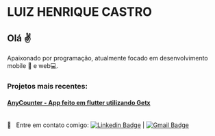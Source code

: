 # LUIZ HENRIQUE CASTRO



## Olá :v:
Apaixonado por programação, atualmente focado em desenvolvimento mobile :iphone: e web:computer:. 

### Projetos mais recentes:
####  [AnyCounter - App feito em flutter utilizando Getx](https://play.google.com/store/apps/details?id=com.lhcappsbr.any_counter)

 <br/> :email: &nbsp; Entre em contato comigo: [![Linkedin Badge](https://img.shields.io/badge/-LuizCastro-blue?style=flat-square&logo=Linkedin&logoColor=white&link=https://www.linkedin.com/in/luiz-henrique-castro-66a3541a8)](https://www.linkedin.com/in/luiz-henrique-castro-66a3541a8) 
|
[![Gmail Badge](https://img.shields.io/badge/-luizzandradee@gmail.com-c14438?style=flat-square&logo=Gmail&logoColor=white&link=mailto:luizzandradee@gmail.com)](mailto:luizzandradee@gmail.com)
